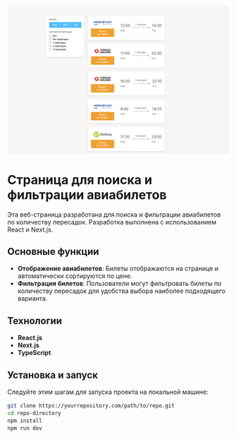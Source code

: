 ![screenshot](tickets.png)

# Страница для поиска и фильтрации авиабилетов

Эта веб-страница разработана для поиска и фильтрации авиабилетов по количеству пересадок. Разработка выполнена с использованием React и Next.js.



## Основные функции

- **Отображение авиабилетов**: Билеты отображаются на странице и автоматически сортируются по цене.
- **Фильтрация билетов**: Пользователи могут фильтровать билеты по количеству пересадок для удобства выбора наиболее подходящего варианта.

## Технологии

- **React.js**
- **Next.js**
- **TypeScript**

## Установка и запуск

Следуйте этим шагам для запуска проекта на локальной машине:

```bash
git clone https://yourrepository.com/path/to/repo.git
cd repo-directory
npm install
npm run dev

